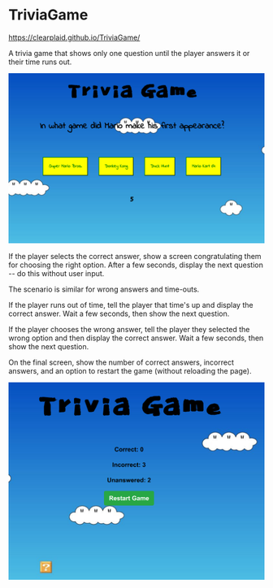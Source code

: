 # TriviaGame 

https://clearplaid.github.io/TriviaGame/

A trivia game that shows only one question until the player answers it or their time runs out.

![alt text](https://github.com/clearplaid/TriviaGame/blob/master/assets/images/trivia-game.png "Trivia-Game")

If the player selects the correct answer, show a screen congratulating them for choosing the right option. After a few seconds, display the next question -- do this without user input.

The scenario is similar for wrong answers and time-outs.

If the player runs out of time, tell the player that time's up and display the correct answer. Wait a few seconds, then show the next question.

If the player chooses the wrong answer, tell the player they selected the wrong option and then display the correct answer. Wait a few seconds, then show the next question.

On the final screen, show the number of correct answers, incorrect answers, and an option to restart the game (without reloading the page).

![alt text](https://github.com/clearplaid/TriviaGame/blob/master/assets/images/trivia-end-game.png "Trivia-End-Game")
